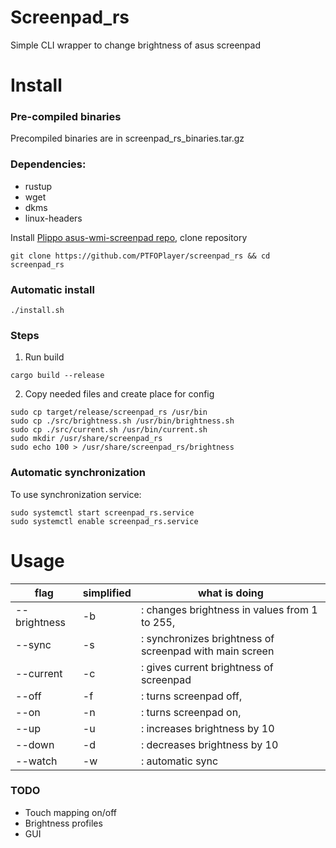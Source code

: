 # Screenpad_rs
Simple CLI wrapper to change brightness of asus screenpad


# Install
### Pre-compiled binaries
Precompiled binaries are in screenpad_rs_binaries.tar.gz

### Dependencies:
* rustup
* wget
* dkms
* linux-headers

Install [Plippo asus-wmi-screenpad repo](https://github.com/Plippo/asus-wmi-screenpad), clone repository
```
git clone https://github.com/PTFOPlayer/screenpad_rs && cd screenpad_rs
```
### Automatic install
```
./install.sh
```
### Steps

1. Run build
```
cargo build --release
```
2. Copy needed files and create place for config
```
sudo cp target/release/screenpad_rs /usr/bin
sudo cp ./src/brightness.sh /usr/bin/brightness.sh
sudo cp ./src/current.sh /usr/bin/current.sh
sudo mkdir /usr/share/screenpad_rs
sudo echo 100 > /usr/share/screenpad_rs/brightness
```
### Automatic synchronization
To use synchronization service:
```
sudo systemctl start screenpad_rs.service
sudo systemctl enable screenpad_rs.service
```
# Usage
| flag | simplified | what is doing | 
| ---| --- | --- |
| --brightness | -b |   : changes brightness in values from 1 to 255, |
| --sync | -s |   : synchronizes brightness of screenpad with main screen |
| --current | -c |   : gives current brightness of screenpad |
| --off | -f |   : turns screenpad off, |
| --on | -n |   : turns screenpad on, |
| --up | -u |   : increases brightness by 10 |
| --down | -d |   : decreases brightness by 10 |
| --watch | -w |   : automatic sync |

### TODO
* Touch mapping on/off
* Brightness profiles
* GUI 

